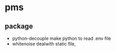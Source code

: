 # pms

## package

- python-decouple 
    make python to read .env file
- whitenoise 
    dealwith static file, 

